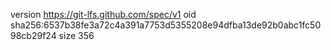 version https://git-lfs.github.com/spec/v1
oid sha256:6537b38fe3a72c4a391a7753d5355208e94dfba13de92b0abc1fc5098cb29f24
size 356

